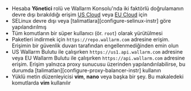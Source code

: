 * Hesaba **Yönetici** rolü ve Wallarm Konsolu'nda iki faktörlü doğrulamanın devre dışı bırakıldığı erişim [US Cloud](https://us1.my.wallarm.com/) veya [EU Cloud](https://my.wallarm.com/) için
* SELinux devre dışı veya [talimatlara][configure-selinux-instr] göre yapılandırılmış
* Tüm komutların bir süper kullanıcı (ör. `root`) olarak yürütülmesi
* Paketleri indirmek için `https://repo.wallarm.com` adresine erişim. Erişimin bir güvenlik duvarı tarafından engellenmediğinden emin olun
* US Wallarm Bulutu ile çalışırken `https://us1.api.wallarm.com` adresine veya EU Wallarm Bulutu ile çalışırken `https://api.wallarm.com` adresine erişim. Erişim yalnızca proxy sunucusu üzerinden yapılandırılabilirse, bu durumda [talimatları][configure-proxy-balancer-instr] kullanın
* Yüklü metin düzenleyicisi **vim**, **nano** veya başka bir şey. Bu makaledeki komutlarda **vim** kullanılır